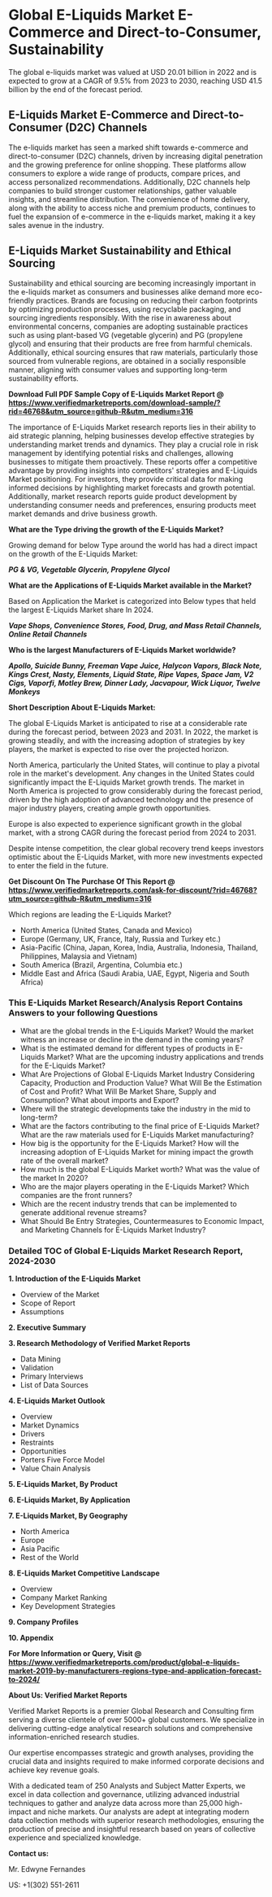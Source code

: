 <h1>Global E-Liquids Market E-Commerce and Direct-to-Consumer, Sustainability</h1><p class=""><p>The global e-liquids market was valued at USD 20.01 billion in 2022 and is expected to grow at a CAGR of 9.5% from 2023 to 2030, reaching USD 41.5 billion by the end of the forecast period.</p><h2>E-Liquids Market E-Commerce and Direct-to-Consumer (D2C) Channels</h2><p>The e-liquids market has seen a marked shift towards e-commerce and direct-to-consumer (D2C) channels, driven by increasing digital penetration and the growing preference for online shopping. These platforms allow consumers to explore a wide range of products, compare prices, and access personalized recommendations. Additionally, D2C channels help companies to build stronger customer relationships, gather valuable insights, and streamline distribution. The convenience of home delivery, along with the ability to access niche and premium products, continues to fuel the expansion of e-commerce in the e-liquids market, making it a key sales avenue in the industry.</p><h2>E-Liquids Market Sustainability and Ethical Sourcing</h2><p>Sustainability and ethical sourcing are becoming increasingly important in the e-liquids market as consumers and businesses alike demand more eco-friendly practices. Brands are focusing on reducing their carbon footprints by optimizing production processes, using recyclable packaging, and sourcing ingredients responsibly. With the rise in awareness about environmental concerns, companies are adopting sustainable practices such as using plant-based VG (vegetable glycerin) and PG (propylene glycol) and ensuring that their products are free from harmful chemicals. Additionally, ethical sourcing ensures that raw materials, particularly those sourced from vulnerable regions, are obtained in a socially responsible manner, aligning with consumer values and supporting long-term sustainability efforts.</p></p><p class=""><strong>Download Full PDF Sample Copy of E-Liquids Market Report @ <a href="https://www.verifiedmarketreports.com/download-sample/?rid=46768&utm_source=github-R&utm_medium=316" target="_blank">https://www.verifiedmarketreports.com/download-sample/?rid=46768&utm_source=github-R&utm_medium=316</a></strong></p><p>The importance of&nbsp;E-Liquids Market research reports lies in their ability to aid strategic planning, helping businesses develop effective strategies by understanding market trends and dynamics. They play a crucial role in risk management by identifying potential risks and challenges, allowing businesses to mitigate them proactively. These reports offer a competitive advantage by providing insights into competitors' strategies and E-Liquids Market positioning. For investors, they provide critical data for making informed decisions by highlighting market forecasts and growth potential. Additionally, market research reports guide product development by understanding consumer needs and preferences, ensuring products meet market demands and drive business growth.</p><p><strong>What are the&nbsp;Type driving the growth of the E-Liquids Market?</strong></p><p id="" class="">Growing demand for below Type around the world has had a direct impact on the growth of the E-Liquids Market:</p><p class=""><em><strong>PG & VG, Vegetable Glycerin, Propylene Glycol</strong></em></p><p class=""><strong>What are the&nbsp;Applications&nbsp;of E-Liquids Market available in the Market?</strong></p><p id="" class="">Based on Application the Market is categorized into Below types that held the largest E-Liquids Market share In 2024.</p><p class=""><em><strong>Vape Shops, Convenience Stores, Food, Drug, and Mass Retail Channels, Online Retail Channels</strong></em></p><p class=""><strong>Who is the largest Manufacturers of E-Liquids Market worldwide?</strong></p><p><em><strong>Apollo, Suicide Bunny, Freeman Vape Juice, Halycon Vapors, Black Note, Kings Crest, Nasty, Elements, Liquid State, Ripe Vapes, Space Jam, V2 Cigs, Vaporfi, Motley Brew, Dinner Lady, Jacvapour, Wick Liquor, Twelve Monkeys</strong></em></p><p id="" class=""><strong>Short Description About E-Liquids Market:</strong></p><p>The global E-Liquids Market is anticipated to rise at a considerable rate during the forecast period, between 2023 and 2031. In 2022, the market is growing steadily, and with the increasing adoption of strategies by key players, the market is expected to rise over the projected horizon.</p><p>North America, particularly the United States, will continue to play a pivotal role in the market's development. Any changes in the United States could significantly impact the E-Liquids Market growth trends. The market in North America is projected to grow considerably during the forecast period, driven by the high adoption of advanced technology and the presence of major industry players, creating ample growth opportunities.</p><p>Europe is also expected to experience significant growth in the global market, with a strong CAGR during the forecast period from 2024 to 2031.</p><p>Despite intense competition, the clear global recovery trend keeps investors optimistic about the E-Liquids Market, with more new investments expected to enter the field in the future.</p><p id="" class=""><strong>Get Discount On The Purchase Of This Report @ <a href="https://www.verifiedmarketreports.com/ask-for-discount/?rid=46768?utm_source=github-R&utm_medium=316" target="_blank">https://www.verifiedmarketreports.com/ask-for-discount/?rid=46768?utm_source=github-R&utm_medium=316</a></strong></p><p class="">Which regions are leading the E-Liquids Market?</p><ul><li>North America (United States, Canada and Mexico)</li><li>Europe (Germany, UK, France, Italy, Russia and Turkey etc.)</li><li>Asia-Pacific (China, Japan, Korea, India, Australia, Indonesia, Thailand, Philippines, Malaysia and Vietnam)</li><li>South America (Brazil, Argentina, Columbia etc.)</li><li>Middle East and Africa (Saudi Arabia, UAE, Egypt, Nigeria and South Africa)</li></ul><h3 id="" class="">This E-Liquids Market Research/Analysis Report Contains Answers to your following Questions</h3><ul><li>What are the global trends in the E-Liquids Market? Would the market witness an increase or decline in the demand in the coming years?</li><li>What is the estimated demand for different types of products in E-Liquids Market? What are the upcoming industry applications and trends for the E-Liquids Market?</li><li>What Are Projections of Global E-Liquids Market Industry Considering Capacity, Production and Production Value? What Will Be the Estimation of Cost and Profit? What Will Be Market Share, Supply and Consumption? What about imports and Export?</li><li>Where will the strategic developments take the industry in the mid to long-term?</li><li>What are the factors contributing to the final price of E-Liquids Market? What are the raw materials used for E-Liquids Market manufacturing?</li><li>How big is the opportunity for the E-Liquids Market? How will the increasing adoption of E-Liquids Market for mining impact the growth rate of the overall market?</li><li>How much is the global E-Liquids Market worth? What was the value of the market In 2020?</li><li>Who are the major players operating in the E-Liquids Market? Which companies are the front runners?</li><li>Which are the recent industry trends that can be implemented to generate additional revenue streams?</li><li>What Should Be Entry Strategies, Countermeasures to Economic Impact, and Marketing Channels for E-Liquids Market Industry?</li></ul><h3 id="" class="">Detailed TOC of Global E-Liquids Market Research Report, 2024-2030</h3><p id="" class=""><strong>1. Introduction of the E-Liquids Market</strong></p><ul><li>Overview of the Market</li><li>Scope of Report</li><li>Assumptions</li></ul><p id="" class=""><strong>2. Executive Summary</strong></p><p id="" class=""><strong>3. Research Methodology of Verified Market Reports</strong></p><ul><li>Data Mining</li><li>Validation</li><li>Primary Interviews</li><li>List of Data Sources</li></ul><p id="" class=""><strong>4. E-Liquids Market Outlook</strong></p><ul><li>Overview</li><li>Market Dynamics</li><li>Drivers</li><li>Restraints</li><li>Opportunities</li><li>Porters Five Force Model</li><li>Value Chain Analysis</li></ul><p id="" class=""><strong>5. E-Liquids Market, By Product</strong></p><p id="" class=""><strong>6. E-Liquids Market, By Application</strong></p><p id="" class=""><strong>7. E-Liquids Market, By Geography</strong></p><ul><li>North America</li><li>Europe</li><li>Asia Pacific</li><li>Rest of the World</li></ul><p id="" class=""><strong>8. E-Liquids Market Competitive Landscape</strong></p><ul><li>Overview</li><li>Company Market Ranking</li><li>Key Development Strategies</li></ul><p id="" class=""><strong>9. Company Profiles</strong></p><p id="" class=""><strong>10. Appendix</strong></p><p id="" class=""><strong>For More Information or Query, Visit @ <a href="https://www.verifiedmarketreports.com/product/global-e-liquids-market-2019-by-manufacturers-regions-type-and-application-forecast-to-2024/" target="_blank">https://www.verifiedmarketreports.com/product/global-e-liquids-market-2019-by-manufacturers-regions-type-and-application-forecast-to-2024/</a></strong></p><p id="" class=""><strong>About Us: Verified Market Reports</strong></p><p id="" class="">Verified Market Reports is a premier Global Research and Consulting firm serving a diverse clientele of over 5000+ global customers. We specialize in delivering cutting-edge analytical research solutions and comprehensive information-enriched research studies.</p><p id="" class="">Our expertise encompasses strategic and growth analyses, providing the crucial data and insights required to make informed corporate decisions and achieve key revenue goals.</p><p id="" class="">With a dedicated team of 250 Analysts and Subject Matter Experts, we excel in data collection and governance, utilizing advanced industrial techniques to gather and analyze data across more than 25,000 high-impact and niche markets. Our analysts are adept at integrating modern data collection methods with superior research methodologies, ensuring the production of precise and insightful research based on years of collective experience and specialized knowledge.</p><p id="" class=""><strong>Contact us:</strong></p><p id="" class="">Mr. Edwyne Fernandes</p><p id="" class="">US: +1(302) 551-2611</p>